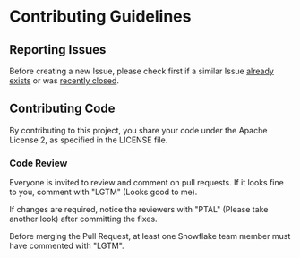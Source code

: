 # Contributing Guidelines

## Reporting Issues

Before creating a new Issue, please check first if a similar Issue [already exists](https://github.com/snowflakedb/gosnowflake/issues?state=open) or was [recently closed](https://github.com/snowflakedb/gosnowflake/issues?direction=desc&page=1&sort=updated&state=closed).

## Contributing Code

By contributing to this project, you share your code under the Apache License 2, as specified in the LICENSE file.

### Code Review

Everyone is invited to review and comment on pull requests.
If it looks fine to you, comment with "LGTM" (Looks good to me).

If changes are required, notice the reviewers with "PTAL" (Please take another look) after committing the fixes.

Before merging the Pull Request, at least one Snowflake team member must have commented with "LGTM".
